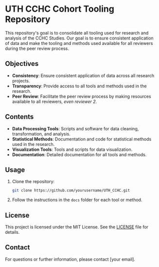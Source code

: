 # UTH CCHC Cohort Tooling Repository

This repository's goal is to consolidate all tooling used for research and analysis of the CCHC Studies. Our goal is to ensure consistent application of data and make the tooling and methods used available for all reviewers during the peer review process.

## Objectives

- **Consistency**: Ensure consistent application of data across all research projects.
- **Transparency**: Provide access to all tools and methods used in the research.
- **Peer Review**: Facilitate the peer review process by making resources available to all reviewers, *even reviewer 2*.

## Contents

- **Data Processing Tools**: Scripts and software for data cleaning, transformation, and analysis.
- **Statistical Methods**: Documentation and code for statistical methods used in the research.
- **Visualization Tools**: Tools and scripts for data visualization.
- **Documentation**: Detailed documentation for all tools and methods.

## Usage

1. Clone the repository:
    ```sh
    git clone https://github.com/yourusername/UTH_CCHC.git
    ```
2. Follow the instructions in the `docs` folder for each tool or method.

## License

This project is licensed under the MIT License. See the [LICENSE](LICENSE) file for details.

## Contact

For questions or further information, please contact [your email].
